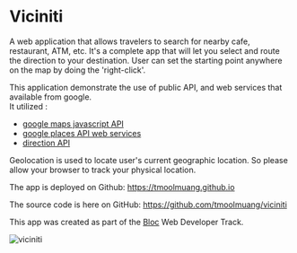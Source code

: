 # Viciniti

A web application that allows travelers to search for nearby cafe, restaurant, ATM, etc.
It's a complete app that will let you select and route the direction to your destination.
User can set the starting point anywhere on the map by doing the 'right-click'.

This application demonstrate the use of public API, and web services that available from google.<br>
It utilized : <br>
+ [google maps javascript API](https://developers.google.com/maps/documentation/javascript/)
+ [google places API web services](https://developers.google.com/places/web-service/)
+ [direction API](https://developers.google.com/maps/documentation/directions/)

Geolocation is used to locate user's current geographic location. So please allow your browser to track your physical location.

The app is deployed on Github: https://tmoolmuang.github.io

The source code is here on GitHub: https://github.com/tmoolmuang/viciniti

This app was created as part of the [Bloc](http://www.bloc.io) Web Developer Track.

 
![viciniti](https://user-images.githubusercontent.com/24881495/27558971-b90d7990-5a73-11e7-8171-2c532b235860.JPG)
